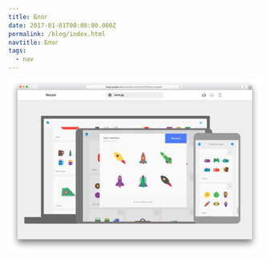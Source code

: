 ```yaml
---
title: Блог
date: 2017-01-01T00:00:00.000Z
permalink: /blog/index.html
navtitle: Блог
tags:
  - nav
---
```

![](/static/img/5363.png)
